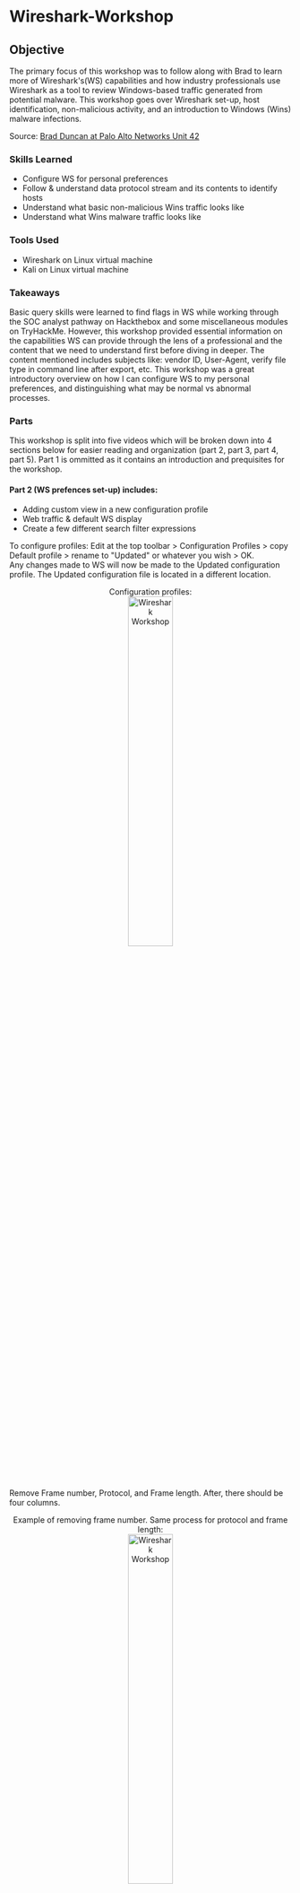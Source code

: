 # Wireshark-Workshop

## Objective
The primary focus of this workshop was to follow along with Brad to learn more of Wireshark's(WS) capabilities and how industry professionals use Wireshark as a tool to review Windows-based traffic generated from potential malware. This workshop goes over Wireshark set-up, host identification, non-malicious activity, and an introduction to Windows (Wins) malware infections. 

Source: [Brad Duncan at Palo Alto Networks Unit 42](https://unit42.paloaltonetworks.com/wireshark-workshop-videos/)

### Skills Learned
- Configure WS for personal preferences
- Follow & understand data protocol stream and its contents to identify hosts
- Understand what basic non-malicious Wins traffic looks like
- Understand what Wins malware traffic looks like

### Tools Used
- Wireshark on Linux virtual machine
- Kali on Linux virtual machine

### Takeaways
Basic query skills were learned to find flags in WS while working through the SOC analyst pathway on Hackthebox and some miscellaneous modules on TryHackMe. However, this workshop provided essential information on the capabilities WS can provide through the lens of a professional and the content that we need to understand first before diving in deeper. The content mentioned includes subjects like: vendor ID, User-Agent, verify file type in command line after export, etc. This workshop was a great introductory overview on how I can configure WS to my personal preferences, and distinguishing what may be normal vs abnormal processes. 

### Parts
This workshop is split into five videos which will be broken down into 4 sections below for easier reading and organization (part 2, part 3, part 4, part 5). Part 1 is ommitted as it contains an introduction and prequisites for the workshop.

#### Part 2 (WS prefences set-up) includes: 
- Adding custom view in a new configuration profile
- Web traffic & default WS display
- Create a few different search filter expressions

To configure profiles: Edit at the top toolbar > Configuration Profiles > copy Default profile > rename to "Updated" or whatever you wish > OK. <br/>
Any changes made to WS will now be made to the Updated configuration profile. The Updated configuration file is located in a different location. 
<p align="center">
Configuration profiles: <br/>
<img src="https://i.imgur.com/eMATvbW.png" height="40%" width="40%" alt="Wireshark Workshop"/>
<br />
<br />

Remove Frame number, Protocol, and Frame length. After, there should be four columns. 
<p align="center">
Example of removing frame number. Same process for protocol and frame length: <br/>
<img src="https://i.imgur.com/F7ZxpGs.png" height="40%" width="40%" alt="Wireshark Workshop"/>
<br />
4 columns display: <br/>
<img src="https://i.imgur.com/0LkocNG.png" height="40%" width="40%" alt="Wireshark Workshop"/>
<br />
<br />

To add/remove display columns: right click any column headers > column preferences > add column button at the bottom > update column title > change column type > drag column to proper location.
<p align="center">
Right click any column > column preferences: <br/>
<img src="https://i.imgur.com/MV7sRaj.png" height="30%" width="30%" alt="Wireshark Workshop"/>
<br />
Column preferences: <br/>
<img src="https://i.imgur.com/p1bcm17.png" height="40%" width="40%" alt="Wireshark Workshop"/>
<br />
Add a new column: <br/>
<img src="https://i.imgur.com/P03Sxi0.png" height="30%" width="30%" alt="Wireshark Workshop"/>
<br />
Update title to Port & type=destination port (unresolved: shows raw port number): <br/>
<img src="https://i.imgur.com/Dl7dbqP.png" height="40%" width="40%" alt="Wireshark Workshop"/>
<br />
Adding another column for unresolved source port > drag to preferred display location: <br/>
<img src="https://i.imgur.com/GsqxRtQ.png" height="30%" width="30%" alt="Wireshark Workshop"/>
<br />
Final column preferences: <br/>
<img src="https://i.imgur.com/Htkc83S.png" height="40%" width="40%" alt="Wireshark Workshop"/>
<br />
Final column display. Small nitpick here is to allign all content to the left: <br/>
<img src="https://i.imgur.com/UauHh7t.png" height="40%" width="40%" alt="Wireshark Workshop"/>
<br />
<br />

Optional but time display format can be edited for ease of viewing as well. View at the top toolbar > Time Display Format > UTC Year, Day of Year, and Time of Day. Select Seconds instead. 
<p align="center">
Time Display Format: <br/>
<img src="https://i.imgur.com/M79dQpl.png" height="30%" width="30%" alt="Wireshark Workshop"/>
<br />
Select Seconds instead of the default Automatic: <br/>
<img src="https://i.imgur.com/p6Yfh9a.png" height="40%" width="40%" alt="Wireshark Workshop"/>
<br />
Results - cleaner time display: <br/>
<img src="https://i.imgur.com/NLTqn0u.png" height="40%" width="40%" alt="Wireshark Workshop"/>
<br />
<br />

Adding additional custom columns to display domains associated with HTTP and HTTPS traffic when reviewing web traffic. Similar steps to earlier to add/remove display columns. <br />
Column preferences > Add a new column > rename to Host or Domain > Type = Custom > Fields = _http.host or tls.handshake.extensions_server_name_ > move column above Info > Apply > OK. 
<p align="center">
Add Custom column: <br/>
<img src="https://i.imgur.com/l3VLakt.png" height="30%" width="30%" alt="Wireshark Workshop"/>
<br />
Now see Host/Domain/URL info: <br/>
<img src="https://i.imgur.com/G3E0UTC.png" height="40%" width="40%" alt="Wireshark Workshop"/>
<br />
<br />

Add and save some commonly used search filter expressions as display filter buttons so there is no need to manually input the filter each time. To the right of the filter query bar > + to Add a display filter button > input name for the filter > input the specific filter query > OK. <br />
Add and save three filters: 
- Basic web filter: _(http.request or tls.handshake.type eq 1) and !(ssdp)_ is a basic search filter for web traffic that reveals HTTP URLs & HTTPS domain names, and hides SSDP traffic that is not necessary when reviewing web traffic.
- Basic+ web filter: _(http.request or tls.handshake.type eq 1 or tcp.flags eq 0x0002) and !(ssdp)_ is the basic filter and looks for TCP segments that have SYN flags because we are looking for the start or attempted start of any TCP connections.
- Basic+ web + DNS filter: _(http.request or tls.handshake.type eq 1 or tcp.flags eq 0x0002 or dns) and !(ssdp)_ is the basic+ web filter and also looks at DNS queries and responses.
<p align="center">
Add display filter: <br/>
<img src="https://i.imgur.com/apnC2Ut.png" height="30%" width="30%" alt="Wireshark Workshop"/>
<br />
Add basic web filter: <br/>
<img src="https://i.imgur.com/8wZXEXg.png" height="40%" width="40%" alt="Wireshark Workshop"/>
<br />
Add basic+ web filter: <br/>
<img src="https://i.imgur.com/BMLgDTG.png" height="40%" width="40%" alt="Wireshark Workshop"/>
<br />
Add basic+ web + DNS filter: <br/>
<img src="https://i.imgur.com/gi8FL36.png" height="40%" width="40%" alt="Wireshark Workshop"/>
<br />
Results: <br/>
<img src="https://i.imgur.com/fIjiuSB.png" height="40%" width="40%" alt="Wireshark Workshop"/>
<br />
<br />

Export the updated configuration file so it can be imported into WS on a different machine if needed! Edit in the top toolbar > Configuration Profiles > Export > Rename > Save
<p align="center">
Export configuration profile: <br/>
<img src="https://i.imgur.com/8V0IrB6.png" height="30%" width="30%" alt="Wireshark Workshop"/>
<br />
Rename configuration profile & save: <br/>
<img src="https://i.imgur.com/nT0k0D4.png" height="40%" width="40%" alt="Wireshark Workshop"/>
<br />
<br />
  
#### Part 3 (Host Identification) includes locating & finding: 
- Host information
- Operating System (OS) and web browser
- Windows User Account Name in Kerberos traffic from an Active Directory environment
- Other options for Windows host name

Host information: open pcap file provided on WS > click on basic web filter > first three byftes of a MAC address represents the vendor ID of the machine _but_ not always as MAC address can be changed using various methods. 
<p align="center">
Apple vendor ID example: <br/>
<img src="https://i.imgur.com/mateVg7.png" height="40%" width="40%" alt="Wireshark Workshop"/>
<br />
<br />

DHCP is how a host network hardware gets an IP address so if filtering by DHCP, we see an initial source IP address of 0.0.0.0 when it sends a DHCP request asking to be assigned an IP address. The DHCP server's IP address in the image below is 10.5.3.1 and issues the IP address of 10.5.3.177 with an ACK (acknowledge) message.
<p align="center">
DHCP Request & ACK: <br/>
<img src="https://i.imgur.com/5Hnd4Ic.png" height="40%" width="40%" alt="Wireshark Workshop"/>
<br />

Expanding on request frame details under DHCP > we can see the requested IP address > also see the host name indicating traffic is from Apple hardware. 
<p align="center">
Frame details: <br/>
<img src="https://i.imgur.com/TxfjyhH.png" height="40%" width="40%" alt="Wireshark Workshop"/>
<br />

Another option is filtering by NetBIOS name server (nbns) which can be used to dientify host names for Windows hosts & macOS hosts.
<p align="center">
Filter by nbns: <br/>
<img src="https://i.imgur.com/3RyYPZQ.png" height="40%" width="40%" alt="Wireshark Workshop"/>
<br />
<br />

In the following examples below, we look for OS & Web browser information in unencrypted HTTP request headers. 

##### Examples: 3.1, 3.2, 3.3, 3.4
Example 3.1: <p align="center">
Follow TCP stream: <br/>
<img src="https://i.imgur.com/xhrPmxo.png" height="30%" width="30%" alt="Wireshark Workshop"/>
<br />
TCP stream information: <br/>
<img src="https://i.imgur.com/3ZgmnI7.png" height="40%" width="40%" alt="Wireshark Workshop"/>
<br />
10_15_7 is the latest macOS Catalina version: <br/>
<img src="https://i.imgur.com/rBu6bEr.png" height="40%" width="40%" alt="Wireshark Workshop"/>
<br />
<br />

Example 3.2 with no host name: <p align="center">
LG Electronics as the vendor ID but only "android" as the host name: <br/>
<img src="https://i.imgur.com/QqWyo8h.png" height="30%" width="30%" alt="Wireshark Workshop"/>
<br />
User basic web filter & follow TCP stream of first HTTP GETrequest: <br/>
<img src="https://i.imgur.com/5fOz7dG.png" height="40%" width="40%" alt="Wireshark Workshop"/>
<br />
Google search reveals LM0x210APM as a LG prepaid phone: <br/>
<img src="https://i.imgur.com/dNj5Prm.png" height="40%" width="40%" alt="Wireshark Workshop"/>
<br />
<br />

Example 3.3 with no vendor ID & host name: <p align="center">
No vendor ID & host name in frame details: <br/>
<img src="https://i.imgur.com/F8j3T4K.png" height="30%" width="30%" alt="Wireshark Workshop"/>
<br />
Basic web filter > follow TCP stream of first HTTP GET request > shows Pixel 4A as the device & Chrome as the browser: <br/>
<img src="https://i.imgur.com/ePBK7ku.png" height="40%" width="40%" alt="Wireshark Workshop"/>
<br />
<br />

Example 3.4 has little information displayed but we want to find the host name & Windows user account name. Filter by kerberos.CNameString and expand the frame details down to CNameString. Apply CNameString as a Column to find the Windows account user name. Use basic web filter to reveal their web traffic history. <br/>
kerberos.CNameString filter is used as Kerberos traffic has TCP fragments that reveal the host name & Windows user account name. 
<p align="center">
kerberos.CNameString filter: <br/>
<img src="https://i.imgur.com/iv5yG1K.png" height="30%" width="30%" alt="Wireshark Workshop"/>
<br />
Apply as Column from CNameString: <br/>
<img src="https://i.imgur.com/YWAONs7.png" height="40%" width="40%" alt="Wireshark Workshop"/>
<br />
Scroll until a Windows account name is located: <br/>
<img src="https://i.imgur.com/A6Y5d6l.png" height="30%" width="30%" alt="Wireshark Workshop"/>
<br />
Basic web filter > follow TCP stream of first HTTP GET request: <br/>
<img src="https://i.imgur.com/K81995R.png" height="40%" width="40%" alt="Wireshark Workshop"/>
<br />
Result of TCP stream follow: <br/>
<img src="https://i.imgur.com/rbV9m1U.png" height="40%" width="40%" alt="Wireshark Workshop"/>
<br />
Summary of example 4. In this pcap, it looks like Windows account user rakesh.modi navigated to domain 'redhill.net.au' using Windows OS and Chrome browser. In the basic web filter screenshot, Tile-service… GET request is also HTTP but a simple search online shows that it's a default application being loaded after user sign-in. <br/>
<br/>
<br />

When investigating suspicious traffic; filtering by DHCP, nbns, or Kerberos may not provide hostname details. An option is filtering by Server Message Block (SMB) traffic to look for Host Annoucements. 
<p align="center">
SMB filter: <br/>
<img src="https://i.imgur.com/XJbq1Tt.png" height="40%" width="40%" alt="Wireshark Workshop"/>
<br />
<br />

#### Part 4 (non-malicious acitivy) includes:
- OS traffic
- Web browsers traffic
- Application updates
- Traffic from various protocols (Swarm, IRC, FTP, Tor, Email, SMB)
  
##### Examples: 4.1, 4.2, 4.3, 4.4, 4.5, 4.6, 4.7, 4.8, 4.9
Example 4.1: imagine investigating a possible Windows malware alert but it turns out to be a Linux OS. Open pcap > basic web filter > find port 55360 frame > follow TCP stream.
<p align="center">
Alert details: <br/>
<img src="https://i.imgur.com/IvjWqHJ.png" height="30%" width="30%" alt="Wireshark Workshop"/>
<br />
Port 55360 frame: <br/>
<img src="https://i.imgur.com/BMQRKDI.png" height="40%" width="40%" alt="Wireshark Workshop"/>
<br />
OS is Fedora Linux = resolve the alert: <br/>
<img src="https://i.imgur.com/OX8NR9Q.png" height="40%" width="40%" alt="Wireshark Workshop"/>
<br />
<br />

Example 4.2: pcap contains traffic from Windows 10 periodically downloading images from store-images.s-microsoft.com for Microsoft store and/or other Microsoft apps. <br />
Open pcap > basic web filter > follow TCP stream of any frame from store-images.s-microsoft.com > no user-agent line in request header is normal for this type of traffic > response headers show jpeg image as the content type. <br />
The image file can be exported as well: File > Export Objects > HTTP > Save the first image > example of the image for the Microsoft store.
<p align="center">
Follow TCP stream of store-images.s-microsoft.com host : <br/>
<img src="https://i.imgur.com/PamywHd.png" height="30%" width="30%" alt="Wireshark Workshop"/>
<br />
Request & Response headers: <br/>
<img src="https://i.imgur.com/lrIRQ0x.png" height="40%" width="40%" alt="Wireshark Workshop"/>
<br />
Export HTTP file: <br/>
<img src="https://i.imgur.com/z5VxO16.png" height="30%" width="30%" alt="Wireshark Workshop"/>
<br />
Save the file: <br/>
<img src="https://i.imgur.com/7zESQJf.png" height="40%" width="40%" alt="Wireshark Workshop"/>
<br />
Open the saved file to view image: <br/>
<img src="https://i.imgur.com/ti5g6UJ.png" height="40%" width="40%" alt="Wireshark Workshop"/>
<br />
<br />

Example 4.3: pcap contains traffic caused by Swarm protocol. Swarm is used to deliver Windows updates from other Windows computers (delivery optimization in system settings) using TCP port 7680 between Windows clients in the same LAN. <br/>
Open pcap > basic+ web filter > 2 TCP SYN segments represent the start of 2 TCP streams > follow first frame's TCP stream > not much data but Swarm protocol is stated in the traffic > comes from both sender and receiver. 
<p align="center">
TCP SYN frame: <br/>
<img src="https://i.imgur.com/Yc9AVGz.png" height="30%" width="30%" alt="Wireshark Workshop"/>
<br />
TCP stream information: <br/>
<img src="https://i.imgur.com/CUB8laO.png" height="40%" width="40%" alt="Wireshark Workshop"/>
<br />
<br />

Example 4.4: pcap contains traffic caused by Chrome and Edge (based on Chromium). Chrome & Edge send DNS queries for random text string queries representing non-existent domains. This is how the browsers ensure the internet service provider is not redirecting any traffic for non-existent domains. The non-existent domain queries should not resolve which is why there are repeats in the pcap; if there is a response, the response should be NXDOMAIN. <br/>
Open pcap > filter by "dns" > notice 3 DNS queries to random string of letters ending in localdomain > filter specifically by "dns.qry.name contains localdomain" > filter by "nbns". <br/>
NBNS traffic is seen due to Windows trying the same name query over NBNS if DNS query does not resolve or get a response from a DNS server.
<p align="center">
Filter by "dns": <br/>
<img src="https://i.imgur.com/Jlevn2X.png" height="30%" width="30%" alt="Wireshark Workshop"/>
<br />
Filter by "dns.qry.name contains localdomain": <br/>
<img src="https://i.imgur.com/3I9s9pl.png" height="40%" width="40%" alt="Wireshark Workshop"/>
<br />
Filter by "nbns": <br/>
<img src="https://i.imgur.com/K0Y7TOb.png" height="40%" width="40%" alt="Wireshark Workshop"/>
<br />
<br />

Example 4.5: pcap contains traffic caused by Chrome and Edge udpates to the browser. Updates to either browser generates HTTP traffic to domains ending in .gvt1.com to update the browser. <br />
Open pcap > basic web filter.
<p align="center">
Basic web filter: <br/>
<img src="https://i.imgur.com/9nfBII4.png" height="40%" width="40%" alt="Wireshark Workshop"/>
<br />
<br />

Example 4.6: pcap contains traffic generated by using FileZilla on a Windows 10 host. Traffic to 193.104.215.67 over TCP port 21 is seen. TCP port 21 is the FTP control channel; TCP ports 21637 & 50926 is the FTP data channel. <br />
Using our basic+ web + DNS filter, we will follow multiple TCP streams in this example: the 1st SYN segment to TCP port 21, the 1st SYN segment with destination port of 21637, the 2nd SYN segment going to TCP port 21, the SYN segment going to TCP port 50936.
<p align="center">
Basic + DNS filter > follow TCP stream of 3rd frame (49683 -> 21): <br/>
<img src="https://i.imgur.com/atsqAYy.png" height="30%" width="30%" alt="Wireshark Workshop"/>
<br />
TCP stream displays Anonymous user (logging in) & LIST which lists the directory of the FTP server: <br/>
<img src="https://i.imgur.com/Igq6AlW.png" height="40%" width="40%" alt="Wireshark Workshop"/>
<br />
TCP stream of 4th frame (destination port of 21637) displays a directory list from the FTP server: <br/>
<img src="https://i.imgur.com/uivjFe4.png" height="30%" width="30%" alt="Wireshark Workshop"/>
<br />
TCP stream of 5th frame (2nd SYN segment going to port 21) displays user retrieving a file named 'licenses.txt': <br/>
<img src="https://i.imgur.com/2qtUBSr.png" height="40%" width="40%" alt="Wireshark Workshop"/>
<br />
TCP stream of 6th frame (SYN segment going to port 50926) displays content of license.txt file: <br/>
<img src="https://i.imgur.com/Z7zKTv0.png" height="30%" width="30%" alt="Wireshark Workshop"/>
<br />
  
_ftp.request.command or ftp-data_ command can be used to see the flow of events.
<p align="center">
Flow of events: <br/>
<img src="https://i.imgur.com/5vwQ5B9.png" height="40%" width="40%" alt="Wireshark Workshop"/>
<br />
<br />

Example 4.7: pcap contains traffic generated by gmail using thunderbird email client on a Windows 10 host. <br/> 
Open pcap > basic+ web + DNS filter > two DNS queries for imap.gmail & smtp.gmail.com > both traffic are encrypted so following TCP stream displays nothing.  
<p align="center">
Basic+ web + DNS filter > follow TCP stream of first imap.gmail.com frame: <br/>
<img src="https://i.imgur.com/kXQI6BG.png" height="30%" width="30%" alt="Wireshark Workshop"/>
<br />
TCP stream encrypted contents: <br/>
<img src="https://i.imgur.com/RVqirGQ.png" height="40%" width="40%" alt="Wireshark Workshop"/>
<br />
<br />

Example 4.8: pcap contains traffic generated by an unsecure email using Thunderbird on a Windows 10 host. <br/> 
Open pcap > basic+ web + DNS filter > notice two SYN segments over port 110 (POP traffic) > also notice some traffic to port 587 (SMTP traffic) > SMTP traffic is encrypted after connecting to the mail server > filter by SMTP > commands to connect to mail server before a TLS encrypted pipeline is established > follow TCP stream of any SMTP frame > see SMTP traffic but no SMTP data. <br/> 
Back to basic+ web + DNS filter > follow TCP stream of first frame going to port 110 > notice plain login base64 string representing non-encrypted login data > copy the base64 string and decrypt > decrypted string states email address and password > back to TCP stream of pop traffic > email content can be seen in plaintext. 
<p align="center">
Basic+ web + DNS filter > two SYN segments over port 110 & some traffic to port 587 : <br/>
<img src="https://i.imgur.com/BsgrWM8.png" height="30%" width="30%" alt="Wireshark Workshop"/>
<br />
Filter by SMTP & follow TCP stream of any SMTP frame: <br/>
<img src="https://i.imgur.com/D13iR02.png" height="40%" width="40%" alt="Wireshark Workshop"/>
<br />
SMTP TCP stream displays traffic but no data: <br/>
<img src="https://i.imgur.com/TxInUO2.png" height="30%" width="30%" alt="Wireshark Workshop"/>
<br />
Basic+ web + DNS filter > follow TCP stream of either port 110 traffic: <br/>
<img src="https://i.imgur.com/pA00BjP.png" height="40%" width="40%" alt="Wireshark Workshop"/>
<br />
AUTH PLAIN=no information is encrypted > string is base64 binary: <br/>
<img src="https://i.imgur.com/uS21Gnk.png" height="30%" width="30%" alt="Wireshark Workshop"/>
<br />
Copy & paste base64 string into decoder: <br/>
<img src="https://i.imgur.com/HdRCTHS.png" height="40%" width="40%" alt="Wireshark Workshop"/>
<br />
TCP stream contents disaplys email content in plain text: <br/>
<img src="https://i.imgur.com/Q2wXh9z.png" height="30%" width="30%" alt="Wireshark Workshop"/>
<br />
<br/>

Example 4.9: pcap contains traffic recorded from an Active Directory (AD) environment with a fake domain name. In the environment, a Windows client's Z: drive is mapped to a shared folder on the Domain Controller (DC). Someone dragged a file named 2021-calendar-blank.xlsx from the Z: drive to the desktop on the Windows client. <br/>
Open pcap > export SMB objects: File > Export Object > SMB > select the file that show 100% in the content type > save the SMB export. <br/>
After exporting, WS automatically directs to the frame (Read Reponse) that was exported. Follow TCP stream > no meaningful information so ignore the ascii text and scroll up the data stream to look in Info column details > verify the file type in Kali terminal. 
<p align="center">
Export SMB objects: <br/>
<img src="https://i.imgur.com/6lrvm7C.png" height="30%" width="30%" alt="Wireshark Workshop"/>
<br />
Select the correct object & Save: <br/>
<img src="https://i.imgur.com/ZeFNUZ1.png" height="40%" width="40%" alt="Wireshark Workshop"/>
<br />
Auto directed to the frame that we exported: <br/>
<img src="https://i.imgur.com/9xy2RQu.png" height="30%" width="30%" alt="Wireshark Workshop"/>
<br />
TCP stream meaningless information: <br/>
<img src="https://i.imgur.com/Yr5DvPE.png" height="40%" width="40%" alt="Wireshark Workshop"/>
<br />
File request & response earlier in the data stream: <br/>
<img src="https://i.imgur.com/a1Cx0og.png" height="30%" width="30%" alt="Wireshark Workshop"/>
<br />
Locate exported file: <br/>
<img src="https://i.imgur.com/QRGkAGl.png" height="40%" width="40%" alt="Wireshark Workshop"/>
<br />
Kali does not have excel so verify file type via Terminal: <br/>
<img src="https://i.imgur.com/1BAiHxA.png" height="30%" width="30%" alt="Wireshark Workshop"/>
<br />
<br />

#### Part 5 (malicious acitivy) includes:
- Brief overview of Mass Distribution (Commodity) Malware
- Malware -> malicious HTTP traffic (generally easy to detect)
- Malware -> malicious HTTPS/SSL/TLS traffic
- Malware -> Malicious TCP traffic

There are two common types of delivery for Windows-based malware: files/links sent through email _or_ sent through (malicious) web traffic such as ads or compromised websites. 
- Typically, a Windows executable is stored within an archive file attached to an email. This is easy for email filtering to catch. <br /> How it works: Email has an attachment within -> ZIP attached archive -> extracted executable malware. Windows by default hide file extensions so victims may not see the .exe for the extracted file name. <br /> Links sent through email are more complicated but involves enabling macros on a malicious word/excel document. 
<p align="center">
Example: user may only see the Adobe file ending in pdf: <br/>
<img src="https://i.imgur.com/XvtFH3n.png" height="40%" width="40%" alt="Wireshark Workshop"/>
<br />
  
- Without using emails, malware can be distributed via malicious web ads or traffic. <br /> Via malicious web ads: bad actors purchase/create malicious web ads that may be posted on legitmate websites generating traffic to unwanted or malicious URLs/files. <br /> Via web ads or traffic: bad actors compromise legitimate websites by injecting code into the web pages generating traffic to unwanted or malicious URLs/files.

An example of malicious HTTP, HTTPS/SSL/TLS, and TCP traffic will be displayed below.

##### Examples: 5.1, 5.2, 5.3
Example 5.1: pcap contains post-infection unencrypted traffic caused by Formbook malware. Formbook is a messy/noisy type of malware that generate alot of HTTP GET & POST requests. Any form of Formbook will cause the same patterns in GET & POST requests; other Formbooks will have different patterns. <br /> Malware was delivered as an email with attached -> attached ZIP archive -> extracted malware. <br /> 
Open pcap > basic web filter > scroll down to see more HTTP requests > this Formbook sample has the first four characters as e8bw > follow TCP stream of any HTTP GET request > minimal information in the HTTP request headers indicates likely malicious activity > new search filter shows the http responses as well > basic + DNS filter > find indicators of some domains that were contacted by Formbook malware that did not resolve.
